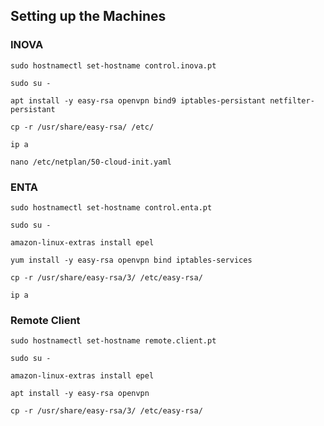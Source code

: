 ## Setting up the Machines
### INOVA
```
sudo hostnamectl set-hostname control.inova.pt
```
```
sudo su -
```
```
apt install -y easy-rsa openvpn bind9 iptables-persistant netfilter-persistant
```
```
cp -r /usr/share/easy-rsa/ /etc/
```
```
ip a
```
```
nano /etc/netplan/50-cloud-init.yaml
```

### ENTA
```
sudo hostnamectl set-hostname control.enta.pt
```
```
sudo su -
```
```
amazon-linux-extras install epel
```
```
yum install -y easy-rsa openvpn bind iptables-services
```
```
cp -r /usr/share/easy-rsa/3/ /etc/easy-rsa/
```
```
ip a
```

### Remote Client
```
sudo hostnamectl set-hostname remote.client.pt
```
```
sudo su -
```
```
amazon-linux-extras install epel
```
```
apt install -y easy-rsa openvpn
```
```
cp -r /usr/share/easy-rsa/3/ /etc/easy-rsa/
```
